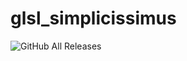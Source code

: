 # glsl_simplicissimus

![GitHub All Releases](https://img.shields.io/github/downloads/rre36/glsl_simplicissimus/total)
